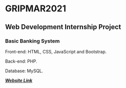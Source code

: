 # GRIPMAR2021
## Web Development Internship Project 
### Basic Banking System
<p>Front-end: HTML, CSS, JavaScript and Bootstrap.</p>
<p>Back-end: PHP.</p>
<p>Database: MySQL.</p>
<p><a href="http://half-round-bang.000webhostapp.com/"><b><u><i>Website Link</i></u></b></a></p>

